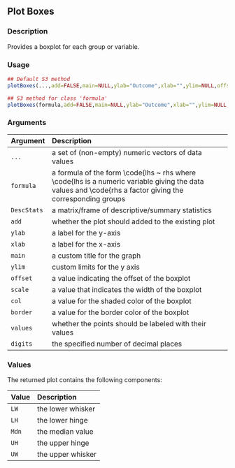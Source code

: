 ## Plot Boxes

### Description

Provides a boxplot for each group or variable.

### Usage

```r
## Default S3 method
plotBoxes(...,add=FALSE,main=NULL,ylab="Outcome",xlab="",ylim=NULL,offset=0,scale=.6,border="black",col=rgb(0,0,0,0),values=TRUE,digits=3)

## S3 method for class 'formula'
plotBoxes(formula,add=FALSE,main=NULL,ylab="Outcome",xlab="",ylim=NULL,offset=0,scale=.6,border="black",col=rgb(0,0,0,0),values=TRUE,digits=3)
```

### Arguments

Argument | Description
:-- | :--
```...``` | a set of (non-empty) numeric vectors of data values
```formula``` | a formula of the form \code{lhs ~ rhs where \code{lhs is a numeric variable giving the data values and \code{rhs a factor giving the corresponding groups
```DescStats``` | a matrix/frame of descriptive/summary statistics
```add``` | whether the plot should added to the existing plot
```ylab``` | a label for the y-axis
```xlab``` | a label for the x-axis
```main``` | a custom title for the graph
```ylim``` | custom limits for the y axis
```offset``` | a value indicating the offset of the boxplot
```scale``` | a value that indicates the width of the boxplot
```col``` | a value for the shaded color of the boxplot
```border``` | a value for the border color of the boxplot
```values``` | whether the points should be labeled with their values
```digits``` | the specified number of decimal places

### Values

The returned plot contains the following components:

Value | Description
:-- | :--
```LW``` | the lower whisker
```LH``` | the lower hinge
```Mdn``` | the median value
```UH``` | the upper hinge
```UW``` | the upper whisker
